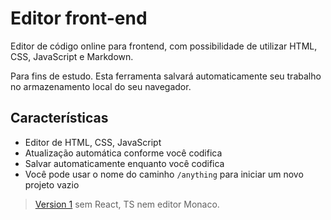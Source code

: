 # Editor front-end

Editor de código online para frontend, com possibilidade de utilizar HTML, CSS, JavaScript e Markdown.

Para fins de estudo. Esta ferramenta salvará automaticamente seu trabalho no armazenamento local do seu navegador.

## Características

- Editor de HTML, CSS, JavaScript
- Atualização automática conforme você codifica
- Salvar automaticamente enquanto você codifica
- Você pode usar o nome do caminho `/anything` para iniciar um novo projeto vazio

> [Version 1](https://github.com/asolipa365/) sem React, TS nem editor Monaco.
